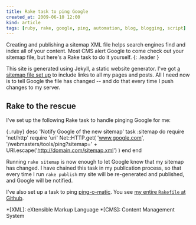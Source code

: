 ```yaml
---
title: Rake task to ping Google
created_at: 2009-06-10 12:00
kind: article
tags: [ruby, rake, google, ping, automation, blog, blogging, script]
---
```

Creating and publishing a sitemap XML file helps search engines find and index
all of your content. Most CMS alert Google to come check out your sitemap
file, but here's a Rake task to do it yourself.
{: .leader }

This site is generated using Jekyll, a static website generator. I've got [a
sitemap file set up][1] to include links to all my pages and posts. All I need
now is to tell Google the file has changed -- and do that every time I push
changes to my server.

## Rake to the rescue

I've set up the following Rake task to handle pinging Google for me:

{:.ruby}
    desc 'Notify Google of the new sitemap'
    task :sitemap do
        require 'net/http'
        require 'uri'
        Net::HTTP.get(
            'www.google.com',
            '/webmasters/tools/ping?sitemap=' +
            URI.escape('http://domain.com/sitemap.xml')
        )
      end
    end

Running `rake sitemap` is now enough to let Google know that my sitemap has
changed. I have chained this task in my publication process, so that every
time I run `rake publish` my site will be re-generated and published, and
Google will be notified.

I've also set up a task to ping [ping-o-matic][2]. You see
[my entire `Rakefile` at Github][3].

*[XML]: eXtensible Markup Language
*[CMS]: Content Management System

[1]: https://github.com/avdgaag/arjanvandergaag.nl/blob/cbc47e03d4cf766278f2982bfe79862cb251fd34/sitemap.xml "View my sitemap file on Github"
[2]: http://pingomatic.com/ "Ping-o-Matic pings a lot of services for you"
[3]: https://github.com/avdgaag/arjanvandergaag.nl/blob/28539bc736a05b28f2aa4ef81e4f61f3f91375a0/Rakefile "See my project's Rakefile"

